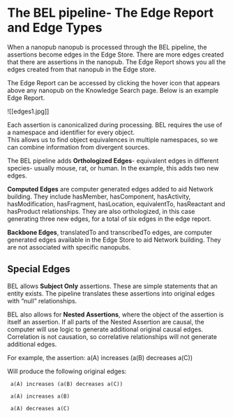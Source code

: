 # The BEL pipeline- The Edge Report and Edge Types

When a nanopub nanopub is processed through the BEL pipeline, the assertions become edges in the Edge Store.
There are more edges created that there are assertions in the nanopub.  The Edge Report shows you all the edges created from that nanopub in the Edge store.  

The Edge Report can be accessed by clicking the hover icon that appears above any nanopub on the Knowledge Search page.  Below is an example Edge Report.

![[edges1.jpg]]

Each assertion is canonicalized during processing. BEL requires the use of a namespace and identifier for every object.  
This allows us to find object equivalences in multiple namespaces, so we can combine information from divergent sources. 

The BEL pipeline adds **Orthologized Edges**- equivalent edges in different species- usually mouse, rat, or human.  In the example, this adds two new edges.

**Computed Edges** are computer generated edges added to aid Network building.  They include hasMember, hasComponent, hasActivity, hasModification, hasFragment, hasLocation, equivalentTo, hasReactant and hasProduct relationships. They are also orthologized, in this case generating three new edges, for a total of six edges in the edge report.  

**Backbone Edges**, translatedTo and transcribedTo edges, are computer generated edges available in the Edge Store to aid Network building.  They are not associated with specific nanopubs.

## Special Edges

BEL allows **Subject Only** assertions.  These are simple statements that an entity exists.  The pipeline translates these assertions into original edges with “null” relationships.

BEL also allows for **Nested Assertions**, where the object of the assertion is itself an assertion. If all parts of the Nested Assertion are causal, the computer will use logic to generate additional original causal edges.  Correlation is not causation, so correlative relationships will not generate additional edges.

For example, the assertion: a(A) increases (a(B) decreases a(C))

Will produce the following original edges:

     a(A) increases (a(B) decreases a(C))
     
     a(A) increases a(B)
     
     a(A) decreases a(C)

